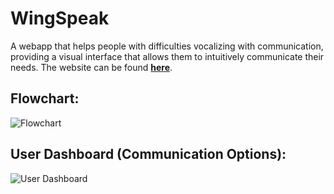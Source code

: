 # WingSpeak
A webapp that helps people with difficulties vocalizing with communication, providing a visual interface that allows them to intuitively communicate their needs.  The website can be found **[here](bit.ly/wingspeak)**.

## Flowchart:
![Flowchart](https://user-images.githubusercontent.com/102745665/210868387-0b1ef585-95ee-41af-822f-ea102545c6fa.png)

## User Dashboard (Communication Options):
![User Dashboard](https://user-images.githubusercontent.com/102745665/210693978-5bd220cb-a5b5-41cd-99f9-46bb919572bd.png)
